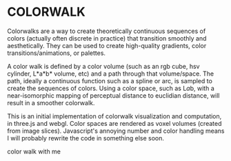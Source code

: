 COLORWALK
=========
 
Colorwalks are a way to create theoretically continuous sequences of colors (actually often discrete in practice) that transition smoothly and aesthetically.
They can be used to create high-quality gradients, color transitions/animations, or palettes.
 
A color walk is defined by a color volume (such as an rgb cube, hsv cylinder, L\*a\*b\* volume, etc) and a path through that volume/space. 
The path, ideally a continuous function such as a spline or arc, is sampled to create the sequences of colors.
Using a color space, such as L*a*b, with a near-isomorphic mapping of perceptual distance to euclidian distance, will result in a smoother colorwalk.

This is an initial implementation of colorwalk visualization and computation, in three.js and webgl. Color spaces are rendered as voxel volumes (created from image slices). 
Javascript's annoying number and color handling means I will probably rewrite the code in something else soon.

color walk with me